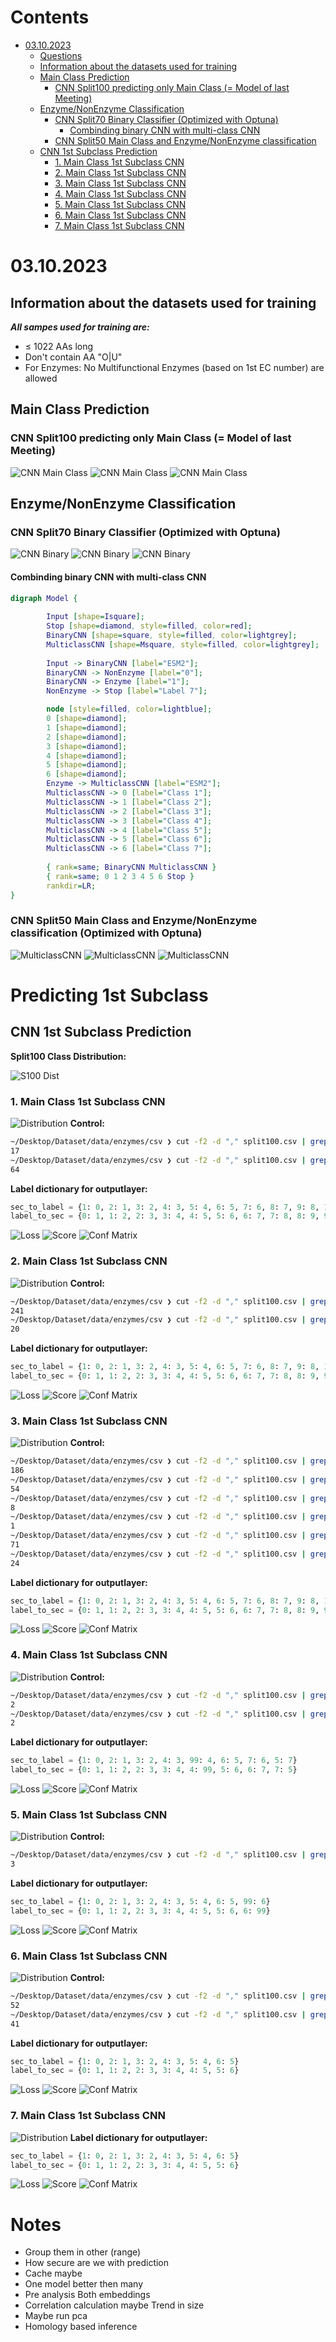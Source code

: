 # Contents

- [03.10.2023](#03102023)
    - [Questions](#questions)
    - [Information about the datasets used for training](#information-about-the-datasets-used-for-training)
    - [Main Class Prediction](#main-class-prediction)
        - [CNN Split100 predicting only Main Class (= Model of last Meeting)](#cnn-split100-predicting-only-main-class-model-of-last-meeting)
    - [Enzyme/NonEnzyme Classification](#enzymenonenzyme-classification)
        - [CNN Split70 Binary Classifier (Optimized with Optuna)](#cnn-split70-binary-classifier-optimized-with-optuna)
            - [Combinding binary CNN with multi-class CNN](#combinding-binary-cnn-with-multi-class-cnn)
        - [CNN Split50 Main Class and Enzyme/NonEnzyme classification](#cnn-split50-main-class-and-enzymenonenzyme-classification)
    - [CNN 1st Subclass Prediction](#cnn-1st-subclass-prediction)
        - [1. Main Class 1st Subclass CNN](#1-main-class-1st-subclass-cnn)
        - [2. Main Class 1st Subclass CNN](#2-main-class-1st-subclass-cnn)
        - [3. Main Class 1st Subclass CNN](#3-main-class-1st-subclass-cnn)
        - [4. Main Class 1st Subclass CNN](#4-main-class-1st-subclass-cnn)
        - [5. Main Class 1st Subclass CNN](#5-main-class-1st-subclass-cnn)
        - [6. Main Class 1st Subclass CNN](#6-main-class-1st-subclass-cnn)
        - [7. Main Class 1st Subclass CNN](#7-main-class-1st-subclass-cnn)

# 03.10.2023

## Information about the datasets used for training

***All sampes used for training are:***
- $\le$ 1022 AAs long
- Don't contain AA "O|U"
- For Enzymes: No Multifunctional Enzymes (based on 1st EC number) are allowed

## Main Class Prediction 

### CNN Split100 predicting only Main Class (= Model of last Meeting)
![CNN Main Class](/home/malte/Desktop/Dataset/plots/cnn/enzymes_only/cnn_v5_1_100_loss.png)
![CNN Main Class](/home/malte/Desktop/Dataset/plots/cnn/enzymes_only/cnn_v5_1_100_scores.png)
![CNN Main Class](/home/malte/Desktop/Dataset/plots/cnn/enzymes_only/cnn_v5_1_100_conf.png)

## Enzyme/NonEnzyme Classification

### CNN Split70 Binary Classifier (Optimized with Optuna)
![CNN Binary](/home/malte/Desktop/Dataset/plots/cnn/enzyme_non_enzyme/cnn_binary_v2__opt_S70_loss.png)
![CNN Binary](/home/malte/Desktop/Dataset/plots/cnn/enzyme_non_enzyme/cnn_binary_v2__opt_S70_score.png)
![CNN Binary](/home/malte/Desktop/Dataset/plots/cnn/enzyme_non_enzyme/cnn_binary_v2__opt_S70_conf.png)

#### Combinding binary CNN with multi-class CNN
``` dot
digraph Model {
	
		Input [shape=Isquare];
		Stop [shape=diamond, style=filled, color=red];
		BinaryCNN [shape=square, style=filled, color=lightgrey];
		MulticlassCNN [shape=Msquare, style=filled, color=lightgrey];
		
		Input -> BinaryCNN [label="ESM2"];
		BinaryCNN -> NonEnzyme [label="0"];
		BinaryCNN -> Enzyme [label="1"];
		NonEnzyme -> Stop [label="Label 7"];

		node [style=filled, color=lightblue];
		0 [shape=diamond];
		1 [shape=diamond];
		2 [shape=diamond];
		3 [shape=diamond];
		4 [shape=diamond];
		5 [shape=diamond];
		6 [shape=diamond];
		Enzyme -> MulticlassCNN [label="ESM2"];
		MulticlassCNN -> 0 [label="Class 1"];
		MulticlassCNN -> 1 [label="Class 2"];
		MulticlassCNN -> 2 [label="Class 3"];
		MulticlassCNN -> 3 [label="Class 4"];
		MulticlassCNN -> 4 [label="Class 5"];
		MulticlassCNN -> 5 [label="Class 6"];
		MulticlassCNN -> 6 [label="Class 7"];
		
		{ rank=same; BinaryCNN MulticlassCNN }
		{ rank=same; 0 1 2 3 4 5 6 Stop }
		rankdir=LR;
}
```

### CNN Split50 Main Class and Enzyme/NonEnzyme classification (Optimized with Optuna)
![MulticlassCNN](/home/malte/Desktop/Dataset/plots/cnn/enzyme_non_enzyme/cnn_v1_opt_S50_loss.png)
![MulticlassCNN](/home/malte/Desktop/Dataset/plots/cnn/enzyme_non_enzyme/cnn_v1_opt_S50_score.png)
![MulticlassCNN](/home/malte/Desktop/Dataset/plots/cnn/enzyme_non_enzyme/cnn_v1_opt_S50_conf.png)

# Predicting 1st Subclass

## CNN 1st Subclass Prediction

**Split100 Class Distribution:**

![S100 Dist](/home/malte/Desktop/Dataset/plots/class_count_comparison/SPLIT100.png)

### 1. Main Class 1st Subclass CNN
![Distribution](/home/malte/01_Documents/projects/pbl_binary_classifier/tf_cnn_esm2/2nd_ec_class_pred/Plots/class_1_s100_class_dist.png)
**Control:**
```zsh
~/Desktop/Dataset/data/enzymes/csv ❯ cut -f2 -d "," split100.csv | grep -P "^1.23" | wc -l
17
~/Desktop/Dataset/data/enzymes/csv ❯ cut -f2 -d "," split100.csv | grep -P "^1.20" | wc -l
64
```
**Label dictionary for outputlayer:**
```python
sec_to_label = {1: 0, 2: 1, 3: 2, 4: 3, 5: 4, 6: 5, 7: 6, 8: 7, 9: 8, 10: 9, 11: 10, 12: 11, 13: 12, 14: 13, 15: 14, 16: 15, 17: 16, 18: 17, 20: 18, 21: 19, 23: 20, 97: 21}
label_to_sec = {0: 1, 1: 2, 2: 3, 3: 4, 4: 5, 5: 6, 6: 7, 7: 8, 8: 9, 9: 10, 10: 11, 11: 12, 12: 13, 13: 14, 14: 15, 15: 16, 16: 17, 17: 18, 18: 20, 19: 21, 20: 23, 21: 97}
```
![Loss](/home/malte/01_Documents/projects/pbl_binary_classifier/tf_cnn_esm2/2nd_ec_class_pred/Plots/class_1_s100_class_loss.png)
![Score](/home/malte/01_Documents/projects/pbl_binary_classifier/tf_cnn_esm2/2nd_ec_class_pred/Plots/class_1_s100_class_score.png)
![Conf Matrix](/home/malte/01_Documents/projects/pbl_binary_classifier/tf_cnn_esm2/2nd_ec_class_pred/Plots/class_1_s100_class_conf.png)

### 2. Main Class 1st Subclass CNN
![Distribution](/home/malte/01_Documents/projects/pbl_binary_classifier/tf_cnn_esm2/2nd_ec_class_pred/Plots/class_2_s100_class_dist.png)
**Control:**
```zsh
~/Desktop/Dataset/data/enzymes/csv ❯ cut -f2 -d "," split100.csv | grep -P "^2.9" | wc -l
241
~/Desktop/Dataset/data/enzymes/csv ❯ cut -f2 -d "," split100.csv | grep -P "^2.10" | wc -l
20
```
**Label dictionary for outputlayer:**
```python
sec_to_label = {1: 0, 2: 1, 3: 2, 4: 3, 5: 4, 6: 5, 7: 6, 8: 7, 9: 8, 10: 9}
label_to_sec = {0: 1, 1: 2, 2: 3, 3: 4, 4: 5, 5: 6, 6: 7, 7: 8, 8: 9, 9: 10}
```
![Loss](/home/malte/01_Documents/projects/pbl_binary_classifier/tf_cnn_esm2/2nd_ec_class_pred/Plots/class_2_s100_class_loss.png)
![Score](/home/malte/01_Documents/projects/pbl_binary_classifier/tf_cnn_esm2/2nd_ec_class_pred/Plots/class_2_s100_class_score.png)
![Conf Matrix](/home/malte/01_Documents/projects/pbl_binary_classifier/tf_cnn_esm2/2nd_ec_class_pred/Plots/class_2_s100_class_conf.png)

### 3. Main Class 1st Subclass CNN
![Distribution](/home/malte/01_Documents/projects/pbl_binary_classifier/tf_cnn_esm2/2nd_ec_class_pred/Plots/class_3_s100_class_dist.png)
**Control:**
```zsh
~/Desktop/Dataset/data/enzymes/csv ❯ cut -f2 -d "," split100.csv | grep -P "^3.7" | wc -l
186
~/Desktop/Dataset/data/enzymes/csv ❯ cut -f2 -d "," split100.csv | grep -P "^3.8" | wc -l
54
~/Desktop/Dataset/data/enzymes/csv ❯ cut -f2 -d "," split100.csv | grep -P "^3.9" | wc -l
8
~/Desktop/Dataset/data/enzymes/csv ❯ cut -f2 -d "," split100.csv | grep -P "^3.10" | wc -l
1
~/Desktop/Dataset/data/enzymes/csv ❯ cut -f2 -d "," split100.csv | grep -P "^3.11" | wc -l
71
~/Desktop/Dataset/data/enzymes/csv ❯ cut -f2 -d "," split100.csv | grep -P "^3.13" | wc -l
24
```
**Label dictionary for outputlayer:**
```python
sec_to_label = {1: 0, 2: 1, 3: 2, 4: 3, 5: 4, 6: 5, 7: 6, 8: 7, 9: 8, 10: 9, 11: 10, 13: 11}
label_to_sec = {0: 1, 1: 2, 2: 3, 3: 4, 4: 5, 5: 6, 6: 7, 7: 8, 8: 9, 9: 10, 10: 11, 11: 13}
```
![Loss](/home/malte/01_Documents/projects/pbl_binary_classifier/tf_cnn_esm2/2nd_ec_class_pred/Plots/class_3_s100_class_loss.png)
![Score](/home/malte/01_Documents/projects/pbl_binary_classifier/tf_cnn_esm2/2nd_ec_class_pred/Plots/class_3_s100_class_score.png)
![Conf Matrix](/home/malte/01_Documents/projects/pbl_binary_classifier/tf_cnn_esm2/2nd_ec_class_pred/Plots/class_3_s100_class_conf.png)

### 4. Main Class 1st Subclass CNN
![Distribution](/home/malte/01_Documents/projects/pbl_binary_classifier/tf_cnn_esm2/2nd_ec_class_pred/Plots/class_4_s100_class_dist.png)
**Control:**
```zsh
~/Desktop/Dataset/data/enzymes/csv ❯ cut -f2 -d "," split100.csv | grep -P "^4.5" | wc -l
2
~/Desktop/Dataset/data/enzymes/csv ❯ cut -f2 -d "," split100.csv | grep -P "^4.7" | wc -l
2
```
**Label dictionary for outputlayer:**
```python
sec_to_label = {1: 0, 2: 1, 3: 2, 4: 3, 99: 4, 6: 5, 7: 6, 5: 7}
label_to_sec = {0: 1, 1: 2, 2: 3, 3: 4, 4: 99, 5: 6, 6: 7, 7: 5}
```
![Loss](/home/malte/01_Documents/projects/pbl_binary_classifier/tf_cnn_esm2/2nd_ec_class_pred/Plots/class_4_s100_class_loss.png)
![Score](/home/malte/01_Documents/projects/pbl_binary_classifier/tf_cnn_esm2/2nd_ec_class_pred/Plots/class_4_s100_class_score.png)
![Conf Matrix](/home/malte/01_Documents/projects/pbl_binary_classifier/tf_cnn_esm2/2nd_ec_class_pred/Plots/class_4_s100_class_conf.png)

### 5. Main Class 1st Subclass CNN
![Distribution](/home/malte/01_Documents/projects/pbl_binary_classifier/tf_cnn_esm2/2nd_ec_class_pred/Plots/class_5_s100_class_dist.png)
**Control:**
```zsh
~/Desktop/Dataset/data/enzymes/csv ❯ cut -f2 -d "," split100.csv | grep -P "^5.99" | wc -l
3
```
**Label dictionary for outputlayer:**
```python
sec_to_label = {1: 0, 2: 1, 3: 2, 4: 3, 5: 4, 6: 5, 99: 6}
label_to_sec = {0: 1, 1: 2, 2: 3, 3: 4, 4: 5, 5: 6, 6: 99}
```
![Loss](/home/malte/01_Documents/projects/pbl_binary_classifier/tf_cnn_esm2/2nd_ec_class_pred/Plots/class_5_s100_class_loss.png)
![Score](/home/malte/01_Documents/projects/pbl_binary_classifier/tf_cnn_esm2/2nd_ec_class_pred/Plots/class_5_s100_class_score.png)
![Conf Matrix](/home/malte/01_Documents/projects/pbl_binary_classifier/tf_cnn_esm2/2nd_ec_class_pred/Plots/class_5_s100_class_conf.png)

### 6. Main Class 1st Subclass CNN
![Distribution](/home/malte/01_Documents/projects/pbl_binary_classifier/tf_cnn_esm2/2nd_ec_class_pred/Plots/class_6_s100_class_dist.png)
**Control:**
```zsh
~/Desktop/Dataset/data/enzymes/csv ❯ cut -f2 -d "," split100.csv | grep -P "^6.4" | wc -l
52
~/Desktop/Dataset/data/enzymes/csv ❯ cut -f2 -d "," split100.csv | grep -P "^6.6" | wc -l
41
```
**Label dictionary for outputlayer:**
```python
sec_to_label = {1: 0, 2: 1, 3: 2, 4: 3, 5: 4, 6: 5}
label_to_sec = {0: 1, 1: 2, 2: 3, 3: 4, 4: 5, 5: 6}
```
![Loss](/home/malte/01_Documents/projects/pbl_binary_classifier/tf_cnn_esm2/2nd_ec_class_pred/Plots/class_6_s100_class_loss.png)
![Score](/home/malte/01_Documents/projects/pbl_binary_classifier/tf_cnn_esm2/2nd_ec_class_pred/Plots/class_6_s100_class_score.png)
![Conf Matrix](/home/malte/01_Documents/projects/pbl_binary_classifier/tf_cnn_esm2/2nd_ec_class_pred/Plots/class_6_s100_class_conf.png)

### 7. Main Class 1st Subclass CNN
![Distribution](/home/malte/01_Documents/projects/pbl_binary_classifier/tf_cnn_esm2/2nd_ec_class_pred/Plots/class_7_s100_class_dist.png)
**Label dictionary for outputlayer:**
```python
sec_to_label = {1: 0, 2: 1, 3: 2, 4: 3, 5: 4, 6: 5}
label_to_sec = {0: 1, 1: 2, 2: 3, 3: 4, 4: 5, 5: 6}
```
![Loss](/home/malte/01_Documents/projects/pbl_binary_classifier/tf_cnn_esm2/2nd_ec_class_pred/Plots/class_7_s100_class_loss.png)
![Score](/home/malte/01_Documents/projects/pbl_binary_classifier/tf_cnn_esm2/2nd_ec_class_pred/Plots/class_7_s100_class_score.png)
![Conf Matrix](/home/malte/01_Documents/projects/pbl_binary_classifier/tf_cnn_esm2/2nd_ec_class_pred/Plots/class_7_s100_class_conf.png)


# Notes
- Group them in other (range) 
- How secure are we with prediction 
- Cache maybe 
- One model better then many 
- Pre analysis Both embeddings 
- Correlation calculation maybe Trend in size 
- Maybe run pca 
- Homology based inference 
